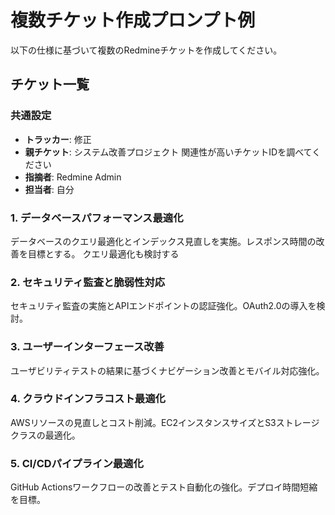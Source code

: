# 複数チケット作成プロンプト例

以下の仕様に基づいて複数のRedmineチケットを作成してください。

## チケット一覧

### 共通設定
- **トラッカー**: 修正
- **親チケット**: システム改善プロジェクト
  関連性が高いチケットIDを調べてください
- **指摘者**: Redmine Admin
- **担当者**: 自分

### 1. データベースパフォーマンス最適化
データベースのクエリ最適化とインデックス見直しを実施。レスポンス時間の改善を目標とする。
クエリ最適化も検討する

### 2. セキュリティ監査と脆弱性対応
セキュリティ監査の実施とAPIエンドポイントの認証強化。OAuth2.0の導入を検討。

### 3. ユーザーインターフェース改善
ユーザビリティテストの結果に基づくナビゲーション改善とモバイル対応強化。

### 4. クラウドインフラコスト最適化
AWSリソースの見直しとコスト削減。EC2インスタンスサイズとS3ストレージクラスの最適化。

### 5. CI/CDパイプライン最適化
GitHub Actionsワークフローの改善とテスト自動化の強化。デプロイ時間短縮を目標。